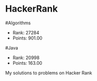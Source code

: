 # HackerRank


#Algorithms
- Rank: 27284
- Points: 901.00

#Java
- Rank: 20998
- Points: 163.00 

My solutions to problems on Hacker Rank
